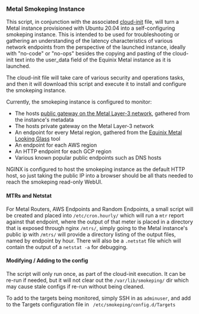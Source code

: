 ### Metal Smokeping Instance

This script, in conjunction with the associated [cloud-init](../boiler_plate_cloud_inits/smokeping_ubuntu_2004.yaml) file, will turn a Metal instance provisioned with Ubuntu 20.04 into a self-configuring smokeping instance. This is intended to be used for troubleshooting or gathering an understanding of the latency characteristics of various network endpoints from the perspective of the launched instance, ideally with "no-code" or "no-ops" besides the copying and pasting of the cloud-init text into the user_data field of the Equinix Metal instance as it is launched.

The cloud-init file will take care of various security and operations tasks, and then it will download this script and execute it to install and configure the smokeping instance.

Currently, the smokeping instance is configured to monitor:
- The hosts [public gateway on the Metal Layer-3 network](https://metal.equinix.com/developers/docs/networking/ip-addresses/), gathered from the instance's metadata
- The hosts private gateway on the Metal Layer-3 network
- An endpoint for every Metal region, gathered from the [Equinix Metal Looking Glass](https://metal.equinix.com/developers/looking-glass/) tool
- An endpoint for each AWS region
- An HTTP endpoint for each GCP region
- Various known popular public endpoints such as DNS hosts

NGINX is configured to host the smokeping instance as the default HTTP host, so just taking the public IP into a browser should be all thats needed to reach the smokeping read-only WebUI.

#### MTRs and Netstat
For Metal Routers, AWS Endpoints and Random Endpoints, a small script will be created and placed into `/etc/cron.hourly/` which will run a `mtr` report against that endpoint, where the output of that meter is placed in a directory that is exposed through nginx `/mtrs/`, simply going to the Metal instance's public ip with `/mtrs/` will provide a directory listing of the output files, named by endpoint by hour. There will also be a `.netstat` file which will contain the output of a `netstat -a` for debugging.

#### Modifying / Adding to the config

The script will only run once, as part of the cloud-init execution. It can be re-run if needed, but it will not clear out the `/var/lib/smokeping/` dir which may cause stale configs if re-run without being cleaned.

To add to the targets being monitored, simply SSH in as `adminuser`, and add to the Targets configuration file in ` /etc/smokeping/config.d/Targets`


